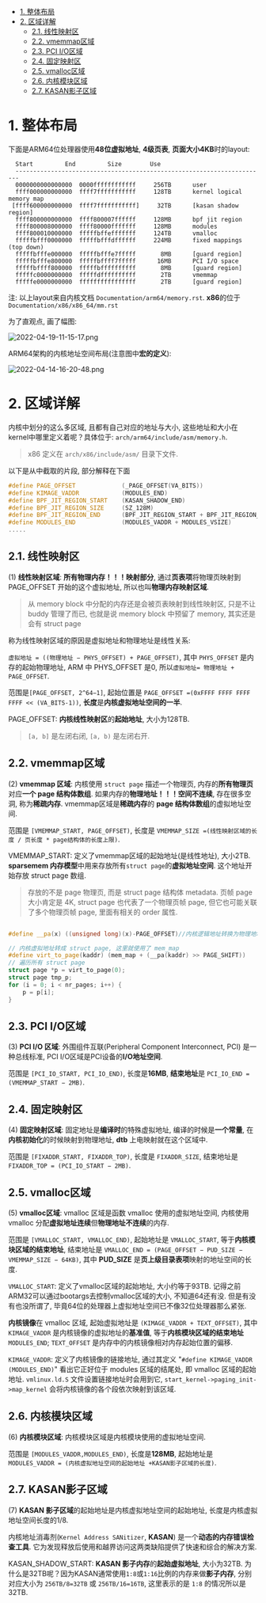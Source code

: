 
<!-- @import "[TOC]" {cmd="toc" depthFrom=1 depthTo=6 orderedList=false} -->

<!-- code_chunk_output -->

- [1. 整体布局](#1-整体布局)
- [2. 区域详解](#2-区域详解)
  - [2.1. 线性映射区](#21-线性映射区)
  - [2.2. vmemmap区域](#22-vmemmap区域)
  - [2.3. PCI I/O区域](#23-pci-io区域)
  - [2.4. 固定映射区](#24-固定映射区)
  - [2.5. vmalloc区域](#25-vmalloc区域)
  - [2.6. 内核模块区域](#26-内核模块区域)
  - [2.7. KASAN影子区域](#27-kasan影子区域)

<!-- /code_chunk_output -->

# 1. 整体布局

下面是ARM64位处理器使用**48位虚拟地址**, **4级页表**, **页面大小4KB**时的layout:

```
  Start			End			Size		Use
  -----------------------------------------------------------------------
  0000000000000000	0000ffffffffffff	 256TB		user
  ffff000000000000	ffff7fffffffffff	 128TB		kernel logical memory map
 [ffff600000000000	ffff7fffffffffff]	  32TB		[kasan shadow region]
  ffff800000000000	ffff800007ffffff	 128MB		bpf jit region
  ffff800008000000	ffff80000fffffff	 128MB		modules
  ffff800010000000	fffffbffefffffff	 124TB		vmalloc
  fffffbfff0000000	fffffbfffdffffff	 224MB		fixed mappings (top down)
  fffffbfffe000000	fffffbfffe7fffff	   8MB		[guard region]
  fffffbfffe800000	fffffbffff7fffff	  16MB		PCI I/O space
  fffffbffff800000	fffffbffffffffff	   8MB		[guard region]
  fffffc0000000000	fffffdffffffffff	   2TB		vmemmap
  fffffe0000000000	ffffffffffffffff	   2TB		[guard region]
```

注: 以上layout来自内核文档 `Documentation/arm64/memory.rst`. **x86**的位于 `Documentation/x86/x86_64/mm.rst`

为了直观点, 画了幅图:

![2022-04-19-11-15-17.png](./images/2022-04-19-11-15-17.png)

ARM64架构的内核地址空间布局(注意图中**宏的定义**):

![2022-04-14-16-20-48.png](./images/2022-04-14-16-20-48.png)

# 2. 区域详解

内核中划分的这么多区域, 且都有自己对应的地址与大小, 这些地址和大小在kernel中哪里定义着呢？具体位于: `arch/arm64/include/asm/memory.h`.

> x86 定义在 `arch/x86/include/asm/` 目录下文件.

以下是从中截取的片段, 部分解释在下面

```cpp
#define PAGE_OFFSET             (_PAGE_OFFSET(VA_BITS))
#define KIMAGE_VADDR            (MODULES_END)
#define BPF_JIT_REGION_START    (KASAN_SHADOW_END)
#define BPF_JIT_REGION_SIZE     (SZ_128M)
#define BPF_JIT_REGION_END      (BPF_JIT_REGION_START + BPF_JIT_REGION_SIZE)
#define MODULES_END             (MODULES_VADDR + MODULES_VSIZE)
.....
```

## 2.1. 线性映射区

(1) **线性映射区域**: **所有物理内存！！！映射部分**, 通过**页表项**将物理页映射到 PAGE_OFFSET 开始的这个虚拟地址, 所以也叫**物理内存映射区域**.

> 从 memory block 中分配的内存还是会被页表映射到线性映射区, 只是不让 buddy 管理了而已, 也就是说 memory block 中预留了 memory, 其实还是会有 struct page

称为线性映射区域的原因是虚拟地址和物理地址是线性关系:

`虚拟地址 = ((物理地址 − PHYS_OFFSET) + PAGE_OFFSET)`, 其中 `PHYS_OFFSET` 是内存的起始物理地址, ARM 中 PHYS_OFFSET 是0, 所以`虚拟地址= 物理地址 + PAGE_OFFSET`.

范围是`[PAGE_OFFSET, 2^64−1]`, 起始位置是 `PAGE_OFFSET =(0xFFFF FFFF FFFF FFFF << (VA_BITS-1))`, **长度**是**内核虚拟地址空间的一半**.

PAGE_OFFSET: **内核线性映射区**的**起始地址**, 大小为128TB.

> `[a, b]` 是左闭右闭, `[a, b)` 是左闭右开.

## 2.2. vmemmap区域

(2) **vmemmap 区域**: 内核使用 `struct page` 描述一个物理页, 内存的**所有物理页**对应**一个 page 结构体数组**. 如果内存的**物理地址！！！空间不连续**, 存在很多空洞, 称为**稀疏内存**. vmemmap区域是**稀疏内存**的 **page 结构体数组**的虚拟地址空间.

范围是 `[VMEMMAP_START, PAGE_OFFSET)`, 长度是 `VMEMMAP_SIZE =(线性映射区域的长度 / 页长度 * page结构体的长度上限)`.

VMEMMAP_START: 定义了vmemmap区域的起始地址(是线性地址), 大小2TB. **sparsemem 内存模型**中用来存放所有`struct page`的**虚拟地址空间**. 这个地址开始存放 struct page 数组.

> 存放的不是 page 物理页, 而是 struct page 结构体 metadata. 页帧 page 大小肯定是 4K, struct page 也代表了一个物理页帧 page, 但它也可能关联了多个物理页帧 page, 里面有相关的 order 属性.

```cpp

#define __pa(x) ((unsigned long)(x)-PAGE_OFFSET)//内核逻辑地址转换为物理地址

// 内核虚拟地址转成 struct page, 这里就使用了 mem_map
#define virt_to_page(kaddr) (mem_map + (__pa(kaddr) >> PAGE_SHIFT))
// 遍历所有 struct page
struct page *p = virt_to_page(0);
struct page tmp_p;
for (i = 0; i < nr_pages; i++) {
    p = p[i];
}
```

## 2.3. PCI I/O区域

(3) **PCI I/O 区域**: 外围组件互联(Peripheral Component Interconnect, PCI) 是一种总线标准, PCI I/O区域是PCI设备的**I/O地址空间**.

范围是 `[PCI_IO_START, PCI_IO_END)`, 长度是**16MB**, **结束地址**是 `PCI_IO_END = (VMEMMAP_START − 2MB)`.

## 2.4. 固定映射区

(4) **固定映射区域**: 固定地址是**编译时**的特殊虚拟地址, 编译的时候是**一个常量**, 在**内核初始化**的时候映射到物理地址, **dtb** 上电映射就在这个区域中.

范围是 `[FIXADDR_START, FIXADDR_TOP)`, 长度是 `FIXADDR_SIZE`, 结束地址是 `FIXADDR_TOP = (PCI_IO_START − 2MB)`.

## 2.5. vmalloc区域

(5) **vmalloc区域**: vmalloc 区域是函数 vmalloc 使用的虚拟地址空间, 内核使用 vmalloc 分配**虚拟地址连续**但**物理地址不连续**的内存.

范围是 `[VMALLOC_START, VMALLOC_END)`, 起始地址是 `VMALLOC_START`, 等于**内核模块区域的结束地址**, 结束地址是 `VMALLOC_END = (PAGE_OFFSET − PUD_SIZE − VMEMMAP_SIZE − 64KB)`, 其中 **PUD_SIZE** 是**页上级目录表项**映射的地址空间的长度.

`VMALLOC_START`: 定义了vmalloc区域的起始地址, 大小约等于93TB. 记得之前ARM32可以通过bootargs去控制vmalloc区域的大小, 不知道64还有没. 但是有没有也没所谓了, 毕竟64位的处理器上虚拟地址空间已不像32位处理器那么紧张.

**内核镜像**在 vmalloc 区域, 起始虚拟地址是 `(KIMAGE_VADDR + TEXT_OFFSET)`, 其中 `KIMAGE_VADDR` 是内核镜像的虚拟地址的**基准值**, 等于**内核模块区域的结束地址** `MODULES_END`; `TEXT_OFFSET` 是内存中的内核镜像相对内存起始位置的偏移.

`KIMAGE_VADDR`: 定义了内核镜像的链接地址, 通过其定义 "`#define KIMAGE_VADDR (MODULES_END)`" 看出它正好位于 modules 区域的结尾处, 即 vmalloc 区域的起始地址. `vmlinux.ld.S` 文件设置链接地址时会用到它, `start_kernel->paging_init->map_kernel` 会将内核镜像的各个段依次映射到该区域.

## 2.6. 内核模块区域

(6) **内核模块区域**: 内核模块区域是内核模块使用的虚拟地址空间.

范围是 `[MODULES_VADDR,MODULES_END)`, 长度是**128MB**, 起始地址是 `MODULES_VADDR = (内核虚拟地址空间的起始地址 +KASAN影子区域的长度)`.

## 2.7. KASAN影子区域

(7) **KASAN 影子区域**的起始地址是内核虚拟地址空间的起始地址, 长度是内核虚拟地址空间长度的1/8.

内核地址消毒剂(`Kernel Address SANitizer`, **KASAN**) 是一个**动态的内存错误检查工具**. 它为发现释放后使用和越界访问这两类缺陷提供了快速和综合的解决方案.

KASAN_SHADOW_START: **KASAN 影子内存**的**起始虚拟地址**, 大小为32TB. 为什么是32TB呢？因为KASAN通常使用`1:8`或`1:16`比例的内存来做**影子内存**, 分别对应大小为 `256TB/8=32TB` 或 `256TB/16=16TB`, 这里表示的是 `1:8` 的情况所以是32TB.